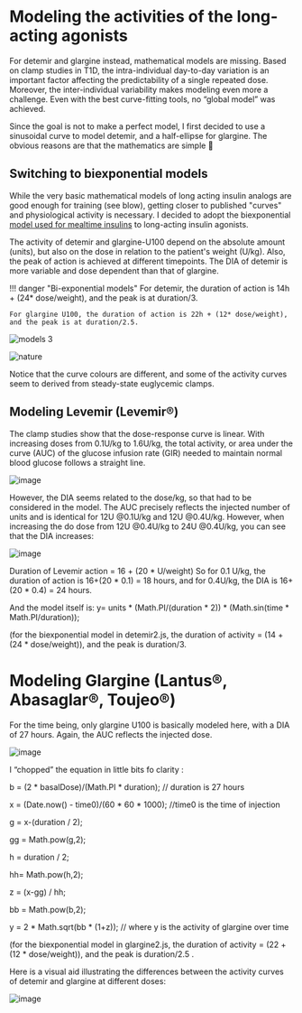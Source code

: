 # Modeling the activities of the long-acting agonists

For detemir and glargine instead, mathematical models are missing. Based on clamp studies in T1D, the intra-individual day-to-day variation is an important factor affecting the predictability of a single repeated dose. Moreover, the inter-individual variability makes modeling even more a challenge. Even with the best curve-fitting tools, no “global model” was achieved.

Since the goal is not to make a perfect model, I first decided to use a sinusoidal curve to model detemir, and a half-ellipse for glargine. The obvious reasons are that the mathematics are simple 😬


## Switching to biexponential models 

While the very basic mathematical models of long acting insulin analogs are good enough for training (see blow), getting closer to published "curves" and physiological activity is necessary. I decided to adopt the biexponential [model used for mealtime insulins](mealtime.md) to long-acting insulin agonists.

The activity of detemir and glargine-U100 depend on the absolute amount (units), but also on the dose in relation to the patient's weight (U/kg). Also, the peak of action is achieved at different timepoints. The DIA of detemir is more variable and dose dependent than that of glargine.

!!! danger "Bi-exponential models"
    For detemir, the duration of action is 14h + (24* dose/weight), and the peak is at duration/3.

    For glargine U100, the duration of action is 22h + (12* dose/weight), and the peak is at duration/2.5.

![models 3](https://user-images.githubusercontent.com/18611419/135437260-89bf584b-e412-41d9-bcba-026e6b27d3cc.jpg)

![nature](https://user-images.githubusercontent.com/18611419/135437277-8fe8c4d8-9bea-4466-8820-1240de922e2c.jpg)

Notice that the curve colours are different, and some of the activity curves seem to derived from steady-state euglycemic clamps.


## Modeling Levemir (Levemir®)

The clamp studies show that the dose-response curve is linear. With increasing doses from 0.1U/kg to 1.6U/kg, the total activity, or area under the curve (AUC) of the glucose infusion rate (GIR) needed to maintain normal blood glucose follows a straight line.
 
![image](https://user-images.githubusercontent.com/18611419/109794079-26fe5f80-7c1e-11eb-916c-3944d259f2a3.png)
 
However, the DIA seems related to the dose/kg, so that had to be considered in the model. The AUC precisely reflects the injected number of units and is identical for 12U @0.1U/kg and 12U @0.4U/kg.
However, when increasing the do dose from 12U @0.4U/kg to 24U @0.4U/kg, you can see that the DIA increases:

![image](https://user-images.githubusercontent.com/18611419/109794111-3382b800-7c1e-11eb-92b6-b04351691c5f.png)


Duration of Levemir action = 16 + (20 * U/weight)
So for 0.1 U/kg, the duration of action is 16+(20 * 0.1) = 18 hours, and for 0.4U/kg, the DIA is 16+(20 * 0.4) = 24 hours.

And the model itself is:
y= units * (Math.PI/(duration * 2)) * (Math.sin(time * Math.PI/duration));

(for the biexponential model in detemir2.js, the duration of activity = (14 + (24 * dose/weight)), and the peak is duration/3.

Modeling Glargine (Lantus®, Abasaglar®, Toujeo®)
================================================
For the time being, only glargine U100 is basically modeled here, with a DIA of 27 hours. Again, the AUC reflects the injected dose.

![image](https://user-images.githubusercontent.com/18611419/109794202-4c8b6900-7c1e-11eb-9c47-69054578e68f.png)

I “chopped” the equation in little bits fo clarity :

b = (2 * basalDose)/(Math.PI * duration);  // duration is 27 hours

x = (Date.now() - time0)/(60 * 60 * 1000); //time0 is the time of injection

g = x-(duration / 2);

gg = Math.pow(g,2);

h = duration / 2;

hh= Math.pow(h,2);

z = (x-gg) / hh;

bb = Math.pow(b,2);

y = 2 * Math.sqrt(bb * (1+z)); // where y is the activity of glargine over time

(for the biexponential model in glargine2.js, the duration of activity = (22 + (12 * dose/weight)), and the peak is duration/2.5 .

Here is a visual aid illustrating the differences between the activity curves of detemir and glargine at different doses:
 
![image](https://user-images.githubusercontent.com/18611419/109794249-5745fe00-7c1e-11eb-9d94-839c4a34d706.png)

